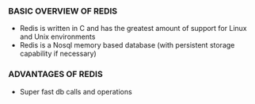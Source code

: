 

### BASIC OVERVIEW OF REDIS


- Redis is written in C and has the greatest amount of support for Linux and Unix environments
- Redis is a Nosql memory based database (with persistent storage capability if necessary)













### ADVANTAGES OF REDIS


- Super fast db calls and operations